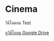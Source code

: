 # Cinema

วิดีโอตอน Test

[ดูวิดีโอบน Google Drive](https://drive.google.com/file/d/1PQQv_5IOXYI--uG2lmsR7cjf5_tMrao2/view?usp=sharing)

